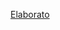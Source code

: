 
[Elaborato](https://docs.google.com/viewer?url=https://github.com/karanbir-singh/FastFood/blob/master/Paper-Singh-Karanbir.pdf)
